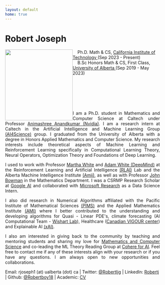 ```yaml
---
layout: default
home: true
---
```

<h1>Robert Joseph</h1>

<img align="left" width="220" height="230" src="https://www.robertj1.com/assets/img/pic4.jpg" vspace="0" hspace="0"/>
<p>
&nbsp; &nbsp; Ph.D. Math & CS, <a href ="https://cms.caltech.edu/academics/grad_cms"> California Institute of Technology </a> (Sep 2023 - Present)
<br>
&nbsp; &nbsp; B.Sc Honors Math & CS, First Class, <a href = "https://www.ualberta.ca/index.html"> University of Alberta </a> (Sep 2019 - May 2023)
</p>
<br>
<br>
<br>
<br>
<br>
<p style="text-align:justify; hyphens: auto;" hspace="30">
I am a Ph.D. student in Mathematics and Computer Science at Caltech under Professor <a href = "http://tensorlab.cms.caltech.edu/users/anima/">Animashree Anandkumar (Nvidia)</a>. I am a research intern at Caltech in the Artificial Intelligence and Machine Learning Group <a href="https://www.cms.caltech.edu/research/artificial-intelligence-and-machine-learning">(AI4Science)</a> group. I graduated from the University of Alberta with a degree in Honors Applied Mathematics and Computer Science. My research interests include theoretical aspects of Machine Learning and Reinforcement Learning specifically in Computational Learning Theory, Neural Operators, Optimization Theory and Foundations of Deep Learning.

</p>
<p style="text-align: justify; hyphens: auto;">
I used to work with Professor <a href = "http://webdocs.cs.ualberta.ca/~whitem/">Martha White</a> and <a href = "https://sites.ualberta.ca/~amw8/" >Adam White (DeepMind)</a> at the Reinforcement Learning and Artificial Intelligence <a href = "http://rlai.ualberta.ca/)">(RLAI)</a> Lab and the Alberta Machine Intelligence Institute <a href = "https://www.amii.ca/">(Amii)</a>, as well as with Professor <a href = "https://www.math.ualberta.ca/~bowman/">John Bowman</a> in the Mathematics Department. I was a CSRMP Research Scholar at <a href = "https://research.google/outreach/csrmp/">Google AI</a> and collaborated with <a href = "https://www.microsoft.com/en-us/research/research-area/data-platform-analytics/">Microsoft Research</a> as a Data Science Intern.</p>
<p style="text-align: justify; hyphens: auto;">
I also did research in Numerical Algorithms affiliated with the Pacific Institute of Mathematical Sciences <a href = "https://www.pims.math.ca/">(PIMS)</a> and the Applied Mathematics Institute <a href = "https://sites.ualberta.ca/~yauwong/AMI.htm">(AMI)</a> where I better contributed to the understanding and developing algorithms for Quasi - Linear PDE's, climate forecasting (AI Computational Team - <a href = "https://www.wishartlab.com/">Wishart Lab</a>), Healthcare (<a href = "https://thecvc.ca/">Canadian VIGOUR center</a>) and Explainable AI <a href = "https://sites.ualberta.ca/~amiixai/">(xAI)</a>.
</p>
<p style="text-align: justify; hyphens: auto;">
I also am interested in giving back to the community by teaching and mentoring students and sharing my love for <a href = "https://www.robertj1.com/service/">Mathematics and Computer Science</a> and co-leading the ML Theory Reading Group at <a href="https://cohere.for.ai/">Cohere for AI</a>.
Feel free to contact me if any of these interests align with your research or if you have any questions. I am always open to new opportunities and collaborations.
</p>
</p>
<p style="margin-bottom:4cm;">
Email: rjoseph1 (at) ualberta (dot) ca | Twitter: <a href = "https://twitter.com/Robertljg">@Robertljg</a> | LinkedIn: <a href = "https://www.linkedin.com/in/robert-joseph-2001/">Robertj</a> | Github: <a href = "https://github.com/Robertboy18">@Robertboy18</a> | Academic: <a href = "https://www.robertj1.com/assets/pdf/cv.pdf">CV</a>

<!--
<script src="https://apps.elfsight.com/p/platform.js" defer></script>
<p class="elfsight-app-b13063fd-194b-41ac-a7f5-7c5932cf93f7"></p>
-->
<!--<h4 class="posts-item-note">Recent Posts</h4>
{% for post in site.posts limit:11%}
<article class="post-item" align = "center">
  <span class="post-item-date" align = "center">{{ post.date  | date: "%b %d, %Y" }}</span>
  <h4 class="post-item-title" align = "center">
    <a href="{{ post.url }}">{{ post.title | escape }}</a>
  </h4>
</article>
{% endfor %}
-->

<!--<h4 class="posts-item-note" href = "/resume">All Posts</h4>-->
